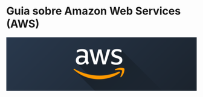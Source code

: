 # Guia sobre Amazon Web Services (AWS)

 <p align="center">
 <img src="./assets/aws.png">
  <br />
</p>

